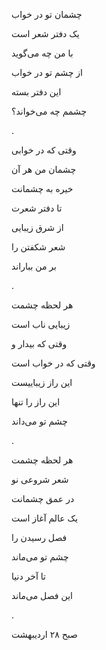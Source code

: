 <!-- 
.. title: دفتر شعر
.. slug: daftare-sher
.. date: 2019-07-19 13:02:23 UTC
.. tags: غزل‌واره
.. category: 
.. link: 
.. description: 
.. type: text
-->

چشمان تو در خواب

یک دفتر شعر است

با من چه می‌گوید

از چشم تو در خواب

این دفتر بسته

چشمم چه می‌خواند؟

.



وقتی که در خوابی

چشمان من هر آن

خیره به چشمانت

تا دفتر شعرت

از شرق زیبایی

شعر شکفتن را

بر من بباراند

.



هر لحظه چشمت

زیبایی ناب است

وقتی که بیدار و

وقتی که در خواب است

این راز زیباییست

این راز را تنها

چشم تو می‌داند

.


هر لحظه چشمت

شعر شروعی نو

در عمق چشمانت

یک عالم آغاز است

فصل رسیدن را

چشم تو می‌ماند

تا آخر دنیا

این فصل می‌ماند



.

صبح ۲۸ اردیبهشت


